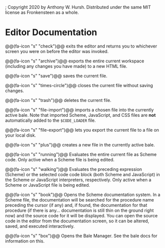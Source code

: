 ; Copyright 2020 by Anthony W. Hursh. Distributed under the same MIT license as Fronkensteen as a whole.
# Editor Documentation

@@(fa-icon "s" "check")@@ exits the editor and returns you to whichever screen you were on before the editor was invoked.

@@(fa-icon "s" "archive")@@ exports the entire current workspace (including any changes you have made) to a new HTML file.

@@(fa-icon "s" "save")@@ saves the current file.

@@(fa-icon "s" "times-circle")@@ closes the current file without saving changes.

@@(fa-icon "s" "trash")@@ deletes the current file.

@@(fa-icon "s" "file-import")@@ imports a chosen file into the currently active bale. Note that imported Scheme, JavaScript, and CSS files are **not** automatically added to the `$CODE_LOADER` file.

@@(fa-icon "s" "file-export")@@ lets you export the current file to a file on your local disk.

@@(fa-icon "s" "plus")@@ creates a new file in the currently active bale.

@@(fa-icon "s" "running")@@ Evaluates the entire current file as Scheme code. Only active when a Scheme file is being edited.

@@(fa-icon "s" "walking")@@ Evaluates the preceding expression (Scheme) or the selected code code block (both Scheme and JavaScript) in the Scheme or JavaScript interpreters, respectively. Only active when a Scheme or JavaScript file is being edited.

@@(fa-icon "s" "book")@@ Opens the Scheme documentation system. In a Scheme file, the documentation will be searched for the procedure name preceding the cursor (if any) and, if found, the documentation for that procedure (if there is any... documentation is still thin on the ground right now) and the source code for it will be displayed. You can open the source code in the editor from the documentation screen, so it can be altered, saved, and executed interactively.

@@(fa-icon "s" "box")@@ Opens the Bale Manager. See the bale docs for information on this.
